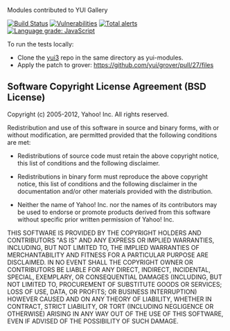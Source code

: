 Modules contributed to YUI Gallery

[![Build Status](https://secure.travis-ci.org/jafl/yui-modules.png?branch=master)](http://travis-ci.org/jafl/yui-modules)
[![Vulnerabilities](https://img.shields.io/snyk/vulnerabilities/github/jafl/yui-modules.svg?style=flat)](https://app.snyk.io/org/jafl/projects/)
[![Total alerts](https://img.shields.io/lgtm/alerts/g/jafl/yui-modules.svg?logo=lgtm&logoWidth=18)](https://lgtm.com/projects/g/jafl/yui-modules/alerts/)
[![Language grade: JavaScript](https://img.shields.io/lgtm/grade/javascript/g/jafl/yui-modules.svg?logo=lgtm&logoWidth=18)](https://lgtm.com/projects/g/jafl/yui-modules/context:javascript)

To run the tests locally:
* Clone the [yui3](https://github.com/yui/yui3.git) repo in the same directory as yui-modules.
* Apply the patch to grover: https://github.com/yui/grover/pull/27/files

Software Copyright License Agreement (BSD License)
--------------------------------------------------

Copyright (c) 2005-2012, Yahoo! Inc.
All rights reserved.

Redistribution and use of this software in source and binary forms, with or
without modification, are permitted provided that the following conditions
are met:

* Redistributions of source code must retain the above
  copyright notice, this list of conditions and the
  following disclaimer.

* Redistributions in binary form must reproduce the above
  copyright notice, this list of conditions and the
  following disclaimer in the documentation and/or other
  materials provided with the distribution.

* Neither the name of Yahoo! Inc. nor the names of its
  contributors may be used to endorse or promote products
  derived from this software without specific prior
  written permission of Yahoo! Inc.

THIS SOFTWARE IS PROVIDED BY THE COPYRIGHT HOLDERS AND CONTRIBUTORS "AS IS"
AND ANY EXPRESS OR IMPLIED WARRANTIES, INCLUDING, BUT NOT LIMITED TO, THE
IMPLIED WARRANTIES OF MERCHANTABILITY AND FITNESS FOR A PARTICULAR PURPOSE
ARE DISCLAIMED. IN NO EVENT SHALL THE COPYRIGHT OWNER OR CONTRIBUTORS BE
LIABLE FOR ANY DIRECT, INDIRECT, INCIDENTAL, SPECIAL, EXEMPLARY, OR
CONSEQUENTIAL DAMAGES (INCLUDING, BUT NOT LIMITED TO, PROCUREMENT OF
SUBSTITUTE GOODS OR SERVICES; LOSS OF USE, DATA, OR PROFITS; OR BUSINESS
INTERRUPTION) HOWEVER CAUSED AND ON ANY THEORY OF LIABILITY, WHETHER IN
CONTRACT, STRICT LIABILITY, OR TORT (INCLUDING NEGLIGENCE OR OTHERWISE)
ARISING IN ANY WAY OUT OF THE USE OF THIS SOFTWARE, EVEN IF ADVISED OF THE
POSSIBILITY OF SUCH DAMAGE.
